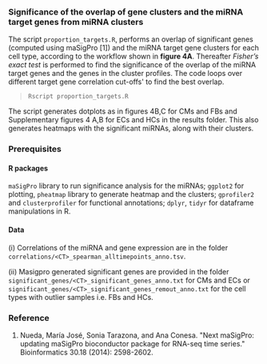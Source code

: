 ### Significance of the overlap of gene clusters and the miRNA target genes from miRNA clusters

The script `proportion_targets.R`, performs an overlap of significant genes (computed using maSigPro [1]) and the miRNA target gene clusters for each cell type, according to the workflow shown in **figure 4A**. Thereafter *Fisher’s exact test* is performed to find the significance of the overlap of the miRNA target genes and the genes in the cluster profiles. The code loops over different target gene correlation cut-offs' to find the best overlap.

> `Rscript proportion_targets.R`

The script generates dotplots as in figures 4B,C for CMs and FBs and Supplementary figures 4 A,B for ECs and HCs in the results folder. This also generates heatmaps with the significant miRNAs, along with their clusters.


### Prerequisites


#### R packages

`maSigPro` library to run significance analysis for the miRNAs; `ggplot2` for plotting, `pheatmap` library to generate heatmap and the clusters; `gprofiler2` and `clusterprofiler` for functional annotations; `dplyr`, `tidyr` for dataframe manipulations in R.

#### Data

(i) Correlations of the miRNA and gene expression are in the folder `correlations/<CT>_spearman_alltimepoints_anno.tsv`. 

(ii) Masigpro generated significant genes are provided in the folder `significant_genes/<CT>_significant_genes_anno.txt` for CMs and ECs or `significant_genes/<CT>_significant_genes_remout_anno.txt` for the cell types with outlier samples i.e. FBs and HCs.

### Reference

1.  Nueda, María José, Sonia Tarazona, and Ana Conesa. "Next maSigPro: updating maSigPro bioconductor package for RNA-seq time series." Bioinformatics 30.18 (2014): 2598-2602.

